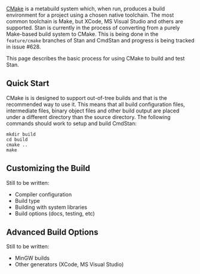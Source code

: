 [CMake](http://www.cmake.org) is a metabuild system which, when run, produces a build environment for a project using a chosen native toolchain.  The most common toolchain is Make, but XCode, MS Visual Studio and others are supported.  Stan is currently in the process of converting from a purely Make-based build system to CMake.  This is being done in the ```feature/cmake``` branches of Stan and CmdStan and progress is being tracked in issue #628.

This page describes the basic process for using CMake to build and test Stan.  

## Quick Start

CMake is is designed to support out-of-tree builds and that is the recommended way to use it.  This means that all build configuration files, intermediate files, binary object files and other build output are placed under a different directory than the source directory.  The following commands should work to setup and build CmdStan:

```
mkdir build
cd build
cmake ..
make
```


## Customizing the Build

Still to be written:
* Compiler configuration
* Build type
* Building with system libraries
* Build options (docs, testing, etc)

## Advanced Build Options

Still to be written:
* MinGW builds
* Other generators (XCode, MS Visual Studio)




